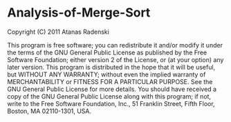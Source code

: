 # Analysis-of-Merge-Sort
Copyright (C) 2011  Atanas Radenski

 This program is free software; you can redistribute it and/or modify it under the terms of the GNU General Public License as published by the Free Software Foundation; either version 2 of the License, or (at your option) any later version.
 This program is distributed in the hope that it will be useful, but WITHOUT ANY WARRANTY; without even the implied warranty of MERCHANTABILITY or FITNESS FOR A PARTICULAR PURPOSE.  See the GNU General Public License for more details.
 You should have received a copy of the GNU General Public License along with this program; if not, write to the Free Software Foundation, Inc., 51 Franklin Street, Fifth Floor, Boston, MA  02110-1301, USA.
